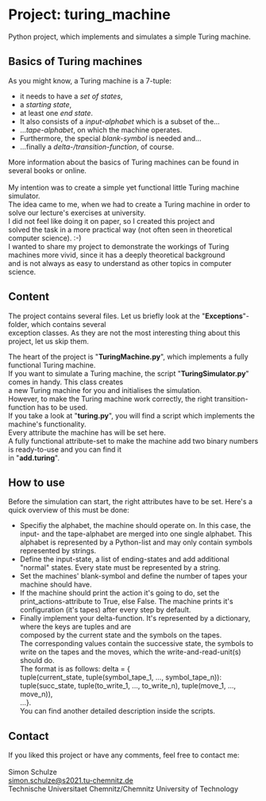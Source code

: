 # Project: turing_machine
Python project, which implements and simulates a simple Turing machine.

## Basics of Turing machines
As you might know, a Turing machine is a 7-tuple:
  - it needs to have a *set of states*,
  - a *starting state*,
  - at least one *end state*.
  - It also consists of a *input-alphabet* which is a subset of the...
  - ...*tape-alphabet*, on which the machine operates.
  - Furthermore, the special *blank-symbol* is needed and...
  - ...finally a *delta-/transition-function*, of course.

More information about the basics of Turing machines can be found in several books or online.\
\
My intention was to create a simple yet functional little Turing machine simulator.\
The idea came to me, when we had to create a Turing machine in order to solve our lecture's exercises at university.\
I did not feel like doing it on paper, so I created this project and\
solved the task in a more practical way (not often seen in theoretical computer science). :-)\
I wanted to share my project to demonstrate the workings of Turing machines more vivid, since it has a deeply theoretical background\
and is not always as easy to understand as other topics in computer science.

## Content
The project contains several files. Let us briefly look at the "**Exceptions**"-folder, which contains several\
exception classes. As they are not the most interesting thing about this project, let us skip them.

The heart of the project is "**TuringMachine.py**", which implements a fully functional Turing machine.\
If you want to simulate a Turing machine, the script "**TuringSimulator.py**" comes in handy. This class creates\
a new Turing machine for you and initialises the simulation.\
However, to make the Turing machine work correctly, the right transition-function has to be used.\
If you take a look at "**turing.py**", you will find a script which implements the machine's functionality.\
Every attribute the machine has will be set here.\
A fully functional attribute-set to make the machine add two binary numbers is ready-to-use and you can find it\
in "**add.turing**".

## How to use
Before the simulation can start, the right attributes have to be set.
Here's a quick overview of this must be done:
  - Specifiy the alphabet, the machine should operate on. In this case, the input- and the tape-alphabet are merged into one single alphabet.
    This alphabet is represented by a Python-list and may only contain symbols represented by strings.
  - Define the input-state, a list of ending-states and add additional "normal" states. Every state must be represented by a string.
  - Set the machines' blank-symbol and define the number of tapes your machine should have.
  - If the machine should print the action it's going to do, set the print_actions-attribute to True, else False. The machine prints it's configuration
    (it's tapes) after every step by default.
  - Finally implement your delta-function. It's represented by a dictionary, where the keys are tuples and are\
    composed by the current state and the symbols on the tapes.\
    The corresponding values contain the successive state, the symbols to write on the tapes and the moves, which the write-and-read-unit(s) should do.\
    The format is as follows: delta = {\
    tuple(current_state, tuple(symbol_tape_1, ..., symbol_tape_n)): \
    tuple(succ_state, tuple(to_write_1, ..., to_write_n), tuple(move_1, ..., move_n)),\
    ...}.\
You can find another detailed description inside the scripts.

## Contact
If you liked this project or have any comments, feel free to contact me:\
\
Simon Schulze\
simon.schulze@s2021.tu-chemnitz.de\
Technische Universitaet Chemnitz/Chemnitz University of Technology
